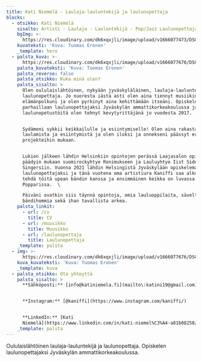 ```yaml
---
title: Kati Niemelä - Laulaja-lauluntekijä ja laulunopettaja
blocks:
  - otsikko: Kati Niemelä
    sisalto: Artisti - Laulaja - Lauluntekijä - Pop/Jazz Laulunopettaja
    bgImg: >-
      https://res.cloudinary.com/dk6xqxjli/image/upload/v1666077473/DSC04273_e9clud.jpg
    kuvateksti: 'Kuva: Tuomas Eronen'
    _template: hero
  - palsta_kuva: >-
      https://res.cloudinary.com/dk6xqxjli/image/upload/v1666077676/DSC04431_y6eclf.jpg
    palsta_kuvateksti: 'Kuva: Tuomas Eronen'
    palsta_reverse: false
    palsta_otsikko: Kuka minä olen?
    palsta_sisalto: >
      Olen oululaislähtöinen, nykyään jyväskyläläinen, laulaja-lauluntekijä ja
      laulunopettaja. Jo nuoresta iästä asti olen aina tiennyt musiikin olevan
      elämänpolkuni ja olen pyrkinyt aina kehittämään itseäni. Opiskelen
      parhaillaan laulunopettajaksi Jyväskylän ammattikorkeakoulussa ja
      laulunopetustöitä olen tehnyt kevytyrittäjänä jo vuodesta 2017.


      Sydämeni sykkii keikkailulle ja esiintymiselle! Olen aina rakastanut
      laulamista ja esiintymistä ja olen iloksi ja onnekseni päässyt erilaisiin
      projekteihin mukaan.


      Lukion jälkeen lähdin Helsinkiin opintojen perässä Laajasalon opistoon ja
      päädyin mukaan suomirockyhtye Ronimukseen ja Lauluyhtye Iist Side
      Singersiin. Vuonna 2021 lähdin Helsingistä Jyväskylään opiskelemaan
      laulunopettajaksi ja tänä vuotena oma artistiura Kaniffi saa alkunsa. Saan
      tehdä töitä upean bändin kanssa ja ensimmäinen keikka on luvassa 17.2.
      Popparissa.  \

      Päiväni ovatkin siis täynnä opintoja, omia lauluoppilaita, säveltämistä,
      bändihommia sekä ihan tavallista arkea.
    palsta_linkit:
      - url: /cv
        title: CV
      - url: /muusikko
        title: Muusikko
      - url: /laulunopettaja
        title: Laulunopettaja
    _template: palsta
  - img: >-
      https://res.cloudinary.com/dk6xqxjli/image/upload/v1666077676/DSC04458_dwgrzz.jpg
    kuva_kuvateksti: 'Kuva: Tuomas Eronen'
    _template: kuva
  - palsta_otsikko: Ota yhteyttä
    palsta_sisalto: >
      **Sähköposti:** [info@katiniemela.fi](mailto\:katini19@gmail.com)


      **Instagram:** [@kaniffi](https://www.instagram.com/kaniffi/)


      **LinkedIn:** [Kati
      Niemelä](https://www.linkedin.com/in/kati-niemel%C3%A4-a81b08250/)
    _template: palsta
---
```












Oululaislähtöinen laulaja-lauluntekijä ja laulunopettaja. Opiskelen laulunopettajaksi Jyväskylän ammattikorkeakoulussa.
